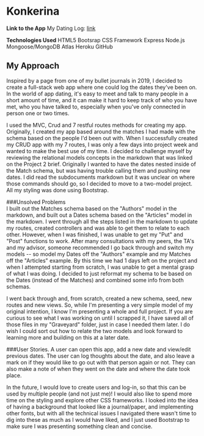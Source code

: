 # Konkerina

**Link to the App**
My Dating Log: [link](https://murmuring-woodland-92079.herokuapp.com/dates)

**Technologies Used**
HTML5
Bootsrap CSS Framework
Express
Node.js
Mongoose/MongoDB Atlas
Heroku
GitHub

## My Approach
Inspired by a page from one of my bullet journals in 2019, I decided to create a full-stack web app where one could log the dates they've been on.  In the world of app dating, it's easy to meet and talk to many people in a short amount of time, and it can make it hard to keep track of who you have met, who you have talked to, especially when you've only connected in person one or two times.  


I used the MVC, Crud and 7 restful routes methods for creating my app.  Originally, I created my app based around the matches I had made with the schema based on the people I'd been out with.  When I successfully created my CRUD app with my 7 routes, I was only a few days into project week and wanted to make the best use of my time.  I decided to challenge myself by reviewing the relational models concepts in the markdown that was linked on the Project 2 brief.
Originally I wanted to have the dates nested inside of the Match schema, but was having trouble calling them and pushing new dates.  I did read the subdocuments markdown but it was unclear on where those commands should go, so I decided to move to a two-model project.  All my styling was done using Bootstrap.  


###Unsolved Problems     
I built out the Matches schema based on the "Authors" model in the markdown, and built out a Dates schema based on the "Articles" model in the markdown.  I went through all the steps listed in the markdown to update my routes, created controllers and was able to get them to relate to each other.  However, when I was finished, I was unable to get my "Put" and "Post" functions to work.  After many consultations with my peers, the TA's and my advisor, someone recommended I go back through and switch my models -- so model my Dates off the "Authors" example and my Matches off the "Articles" example.  By this time we had 1 days left on the project and when I attempted starting from scratch, I was unable to get a mental grasp of what I was doing.  I decided to just reformat my schema to be based on the Dates (instead of the Matches) and combined some info from both schemas.  


I went back through and, from scratch, created a new schema, seed, new routes and new views.  So, while I'm presenting a very simple model of my original intention, I know I'm presenting a whole and full project.  If you are curious to see what I was working on until I scrapped it, I have saved all of those files in my "Graveyard" folder, just in case I needed them later.  I do wish I could sort out how to relate the two models and look forward to learning more and building on this at a later date.


###User Stories.
A user can open this app, add a new date and view/edit previous dates.  The user can log thoughts about the date, and also leave a mark on if they would like to go out with that person again or not.  They can also make a note of when they went on the date and where the date took place.  


In the future, I would love to create users and log-in, so that this can be used by multiple people (and not just me)!
I would also like to spend more time on the styling and explore other CSS frameworks.  I looked into the idea of having a background that looked like a journal/paper, and implementing other fonts, but with all the technical issues I navigated there wasn't time to dig into these as much as I would have liked, and I just used Bootstrap to make sure I was presenting something clean and concise.
